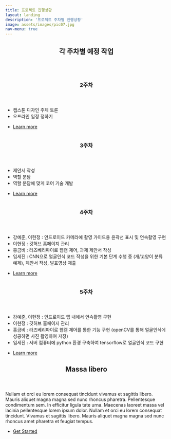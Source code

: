 ```yaml
---
title: 프로젝트 진행상황
layout: landing
description: '프로젝트 주차별 진행상황'
image: assets/images/pic07.jpg
nav-menu: true
---
```


<!-- Main -->
<div id="main">

<!-- One -->
<section id="one">
	<div class="inner">
		<header class="major">
			<h2>각 주차별 예정 작업</h2>
		</header>
	</div>
</section>

<!-- Two -->
<section id="two" class="spotlights">
	<section>
		<a href="generic.html" class="image">
			<img src="{% link assets/images/picw2.jpg %}" alt="" data-position="center center" />
		</a>
		<div class="content">
			<div class="inner">
				<header class="major">
					<h3>2주차</h3>
				</header>
				<ul class="alt">
					<li>캡스톤 디자인 주제 토론</li>
					<li>오프라인 일정 정하기</li>
				</ul>
				<ul class="actions">
					<li><a href="generic.html" class="button">Learn more</a></li>
				</ul>
			</div>
		</div>
	</section>
	<section>
		<a href="generic.html" class="image">
			<img src="{% link assets/images/picw3.jpg %}" alt="" data-position="top center" />
		</a>
		<div class="content">
			<div class="inner">
				<header class="major">
					<h3>3주차</h3>
				</header>
				<ul class="alt">
					<li>제안서 작성</li>
					<li>역할 분담</li>
					<li>역할 분담에 맞게 코어 기술 개발</li>
				</ul>
				<ul class="actions">
					<li><a href="generic.html" class="button">Learn more</a></li>
				</ul>
			</div>
		</div>
	</section>
	<section>
		<a href="generic.html" class="image">
			<img src="{% link assets/images/picw4.jpg %}" alt="" data-position="25% 25%" />
		</a>
		<div class="content">
			<div class="inner">
				<header class="major">
					<h3>4주차</h3>
				</header>
				<ul class="alt">
					<li>강예준, 이현정 : 안드로이드 카메라에 촬영 가이드용 윤곽선 표시 및 연속촬영 구현</li>
					<li>이현정 : 깃허브 홈페이지 관리</li>
					<li>홍금비 : 라즈베리파이로 웹캠 제어, 과제 제안서 작성</li>
					<li>임세진 : CNN으로 얼굴인식 코드 작성을 위한 기본 단계 수행 중 (개/고양이 분류 예제), 제안서 작성, 발표영상 제출</li>
				</ul>
				<ul class="actions">
					<li><a href="generic.html" class="button">Learn more</a></li>
				</ul>
			</div>
		</div>
	</section>
	<section>
		<a href="generic.html" class="image">
			<img src="{% link assets/images/picw5.jpg %}" alt="" data-position="25% 25%" />
		</a>
		<div class="content">
			<div class="inner">
				<header class="major">
					<h3>5주차</h3>
				</header>
				<ul class="alt">
					<li>강예준, 이현정 : 안드로이드 앱 내에서 연속촬영 구현</li>
					<li>이현정 : 깃허브 홈페이지 관리</li>
					<li>홍금비 : 라즈베리파이로 웹캠 제어를 통한 기능 구현 (openCV를 통해 얼굴인식에 성공하면 사진 촬영하여 저장)</li>
					<li>임세진 : 서버 컴퓨터에 python 환경 구축하여 tensorflow로 얼굴인식 코드 구현</li>
				</ul>
				<ul class="actions">
					<li><a href="generic.html" class="button">Learn more</a></li>
				</ul>
			</div>
		</div>
	</section>
</section>

<!-- Three -->
<section id="three">
	<div class="inner">
		<header class="major">
			<h2>Massa libero</h2>
		</header>
		<p>Nullam et orci eu lorem consequat tincidunt vivamus et sagittis libero. Mauris aliquet magna magna sed nunc rhoncus pharetra. Pellentesque condimentum sem. In efficitur ligula tate urna. Maecenas laoreet massa vel lacinia pellentesque lorem ipsum dolor. Nullam et orci eu lorem consequat tincidunt. Vivamus et sagittis libero. Mauris aliquet magna magna sed nunc rhoncus amet pharetra et feugiat tempus.</p>
		<ul class="actions">
			<li><a href="generic.html" class="button next">Get Started</a></li>
		</ul>
	</div>
</section>

</div>
